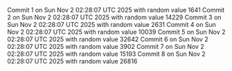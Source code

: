 Commit 1 on Sun Nov  2 02:28:07 UTC 2025 with random value 1641
Commit 2 on Sun Nov  2 02:28:07 UTC 2025 with random value 14229
Commit 3 on Sun Nov  2 02:28:07 UTC 2025 with random value 2631
Commit 4 on Sun Nov  2 02:28:07 UTC 2025 with random value 10039
Commit 5 on Sun Nov  2 02:28:07 UTC 2025 with random value 32642
Commit 6 on Sun Nov  2 02:28:07 UTC 2025 with random value 3902
Commit 7 on Sun Nov  2 02:28:07 UTC 2025 with random value 15193
Commit 8 on Sun Nov  2 02:28:07 UTC 2025 with random value 26816
